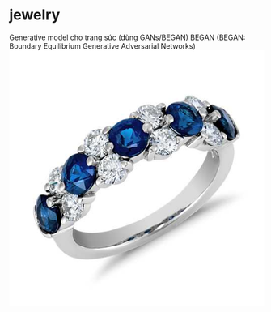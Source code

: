 # jewelry
Generative model cho trang sức (dùng GANs/BEGAN)
BEGAN (BEGAN: Boundary Equilibrium Generative Adversarial Networks)
![GitHub Logo](data/sapphire/sapphire%20(11).jpg)
